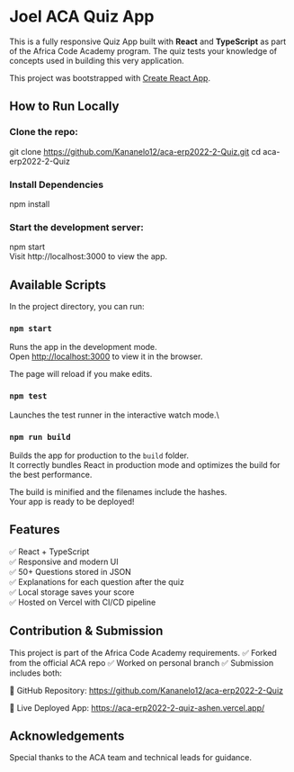 # Joel ACA Quiz App
This is a fully responsive Quiz App built with **React** and **TypeScript** as part of the Africa Code Academy program. The quiz tests your knowledge of concepts used in building this very application.

This project was bootstrapped with [Create React App](https://github.com/facebook/create-react-app).

## How to Run Locally  

### Clone the repo:

git clone https://github.com/Kananelo12/aca-erp2022-2-Quiz.git
cd aca-erp2022-2-Quiz

### Install Dependencies

npm install

### Start the development server:

npm start\
Visit http://localhost:3000 to view the app.


## Available Scripts

In the project directory, you can run:

### `npm start`

Runs the app in the development mode.\
Open [http://localhost:3000](http://localhost:3000) to view it in the browser.

The page will reload if you make edits.

### `npm test`

Launches the test runner in the interactive watch mode.\

### `npm run build`

Builds the app for production to the `build` folder.\
It correctly bundles React in production mode and optimizes the build for the best performance.

The build is minified and the filenames include the hashes.\
Your app is ready to be deployed!

## Features  
✅ React + TypeScript  
✅ Responsive and modern UI  
✅ 50+ Questions stored in JSON  
✅ Explanations for each question after the quiz  
✅ Local storage saves your score  
✅ Hosted on Vercel with CI/CD pipeline  

## Contribution & Submission
This project is part of the Africa Code Academy requirements.
✅ Forked from the official ACA repo
✅ Worked on personal branch
✅ Submission includes both:

🔗 GitHub Repository: https://github.com/Kananelo12/aca-erp2022-2-Quiz

🔗 Live Deployed App: https://aca-erp2022-2-quiz-ashen.vercel.app/

## Acknowledgements
Special thanks to the ACA team and technical leads for guidance.

